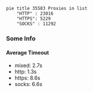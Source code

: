
```mermaid
pie title 35583 Proxies in list
    "HTTP" : 23016
    "HTTPS": 5229
    "SOCKS" : 11292
```

### Some Info
#### Average Timeout

- mixed: 2.7s
- http: 1.3s
- https: 8.6s
- socks: 6.6s